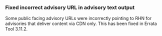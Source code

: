 ### Fixed incorrect advisory URL in advisory text output

Some public facing advisory URLs were incorrectly pointing to RHN for
advisories that deliver content via CDN only. This has been fixed in Errata
Tool 3.11.2.
